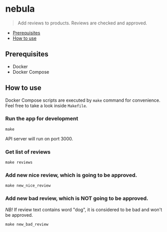 # nebula

> Add reviews to products. Reviews are checked and approved.

- [Prerequisites](#prerequisites)
- [How to use](#how-to-use)

## Prerequisites
- Docker
- Docker Compose

## How to use

Docker Compose scripts are executed by `make` command for convenience. Feel free to take a look inside `Makefile`.

### Run the app for development
```
make
```
API server will run on port 3000.

### Get list of reviews
```
make reviews
```

### Add new nice review, which is going to be approved.
```
make new_nice_review
```

### Add new bad review, which is NOT going to be approved.  
*NB!* If review text contains word "dog", it is considered to be bad and won't be approved.
```
make new_bad_review
```
